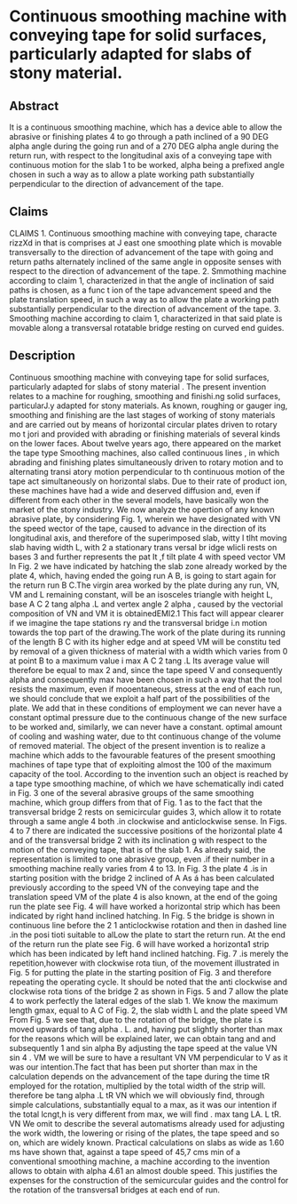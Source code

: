 # Continuous smoothing machine with conveying tape for solid surfaces, particularly adapted for slabs of stony material.

## Abstract
It is a continuous smoothing machine, which has a device able to allow the abrasive or finishing plates 4 to go through a path inclined of a 90 DEG alpha angle during the going run and of a 270 DEG alpha angle during the return run, with respect to the longitudinal axis of a conveying tape with continuous motion for the slab 1 to be worked, alpha being a prefixed angle chosen in such a way as to allow a plate working path substantially perpendicular to the direction of advancement of the tape.

## Claims
CLAIMS 1. Continuous smoothing machine with conveying tape, characte rizzXd in that is comprises at J east one smoothing plate which is movable transversally to the direction of advancement of the tape with going and return paths alternately inclined of the same angle in opposite senses with respect to the direction of advancement of the tape. 2. Smmothing machine according to claim 1, characterized in that the angle of inclination of said paths is chosen, as a func t ion of the tape advancement speed and the plate translation speed, in such a way as to allow the plate a working path substantially perpendicular to the direction of advancement of the tape. 3. Smoothing machine according to claim 1, characterized in that said plate is movable along a transversal rotatable bridge resting on curved end guides.

## Description
Continuous smoothing machine with conveying tape for solid surfaces, particularly adapted for slabs of stony material . The present invention relates to a machine for roughing, smoothing and finishi.ng solid surfaces, particularJ.y adapted for stony materials. As known, roughing or gauger ing, smoothing and finishing are the last stages of working of stony materials and are carried out by means of horizontal circular plates driven to rotary mo t jori and provided with abrading or finishing materials of several kinds on the lower faces. About twelve years ago, there appeared on the market the tape type Smoothing machines, also called continuous lines , in which abrading and finishing plates simultaneously driven to rotary motion and to alternating transi atory motion perpendicular to th continuous motion of the tape act simultaneously on horizontal slabs. Due to their rate of product ion, these machines have had a wide and deserved diffusion and, even if different from each other in the several models, have basically won the market of the stony industry. We now analyze the opertion of any known abrasive plate, by considering Fig. 1, wherein we have designated with VN the speed wector of the tape, caused to advance in the direction of its longitudinal axis, and therefore of the superimposed slab, witty I tlht moving slab having width L, with 2 a stationary trans versal br idge wlicIi rests on bases 3 and further represents the pat It ,f tilt plate 4 with speed vector VM In Fig. 2 we have indicated by hatching the slab zone already worked by the plate 4, which, having ended the going run A B, is going to start again for the return run B C.The virgin area worked by the plate during any run, VN, VM and L remaining constant, will be an isosceles triangle with height L, base A C 2 tang alpha .L and vertex angle 2 alpha , caused by the vectorial composition of VN and VM it is obtainedEMI2.1 This fact will appear clearer if we imagine the tape stations ry and the transversal bridge i.n motion towards the top part of the drawing.The work of the plate during its running of the length B C with its higher edge and at speed VM will be constitu ted by removal of a given thickness of material with a width which varies from 0 at point B to a maximum value i max A C 2 tang .L Its average value will therefore be equal to max 2 and, since the tape speed V and consequently alpha and consequently max have been chosen in such a way that the tool resists the maximum, even if mooentaneous, stress at the end of each run, we should conclude that we exploit a half part of the possibilities of the plate. We add that in these conditions of employment we can never have a constant optimal pressure due to the continuous change of the new surface to be worked and, similarly, we can never have a constant. optimal amount of cooling and washing water, due to tht continuous change of the volume of removed material. The object of the present invention is to realize a machine which adds to the favourable features of the present smoothing machines of tape type that of exploiting almost the 100 of the maximum capacity of the tool. According to the invention such an object is reached by a tape type smoothing machine, of which we have schematically indi cated in Fig. 3 one of the several abrasive groups of the same smoothing machine, which group differs from that of Fig. 1 as to the fact that the transversal bridge 2 rests on semicircular guides 3, which allow it to rotate through a same angle 4 both .in clockwise and anticlockwise sense. In Figs. 4 to 7 there are indicated the successive positions of the horizontal plate 4 and of the transversal bridge 2 with its inclination g with respect to the motion of the conveying tape, that is of the slab 1. As already said, the representation is limited to one abrasive group, even .if their number in a smoothing machine really varies from 4 to 13. In Fig. 3 the plate 4 .is in starting position with the bridge 2 inclined of A As á has been calculated previously according to the speed VN of the conveying tape and the translation speed VM of the plate 4 is also known, at the end of the going run the plate see Fig. 4 will have worked a horizontal strip which has been indicated by right hand inclined hatching. In Fig. 5 the bridge is shown in continuous line before the 2 1 anticlockwise rotation and then in dashed line .in the posi tioti suitable to alLow the plate to start the return run. At the end of the return run the plate see Fig. 6 will have worked a horizonta1 strip which has been indicated by left hand inclined hatching. Fig. 7 .is merely the repetition,however with clockwise rota tiun, of the movement illustrated in Fig. 5 for putting the plate in the starting position of Fig. 3 and therefore repeating the operating cycle. It should be noted that the anti clockwise and clockwise rota tions of the bridge 2 as shown in Figs. 5 and 7 allow the plate 4 to work perfectly the lateral edges of the slab 1. We know the maximum length gmax, equal to A C of Fig. 2, the slab width L and the plate speed VM From Fig. 5 we see that, due to the rotation of the bridge, the plate i.s moved upwards of tang alpha . L. and, having put slightly shorter than max for the reasons which will be explained later, we can obtain tang and and subsequently 1 and sin alpha By adjusting the tape speed at the value VN sin 4 . VM we will be sure to have a resultant VN VM perpendicular to V as it was our intention.The fact that has been put shorter than max in the calculation depends on the advancement of the tape during the time tR employed for the rotation, multiplied by the total width of the strip will. therefore be tang alpha .L tR VN which we will obviously find, through simple calculations, substantially equal to a max, as it was our intention if the total lcngt,h is very different from max, we will find . max tang LA. L tR. VN We omit to describe the several automatisms already used for adjusting the work width, the lowering or rising of the plates, the tape speed and so on, which are widely known. Practical calculations on slabs as wide as 1.60 ms have shown that, against a tape speed of 45,7 cms min of a conventional smoothing machine, a machine according to the invention allows to obtain with alpha 4.61 an almost double speed. This justifies the expenses for the construction of the semicurcular guides and the control for the rotation of the transversa1 bridges at each end of run.